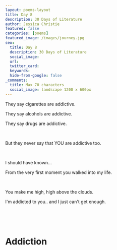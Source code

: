 ```yaml
---
layout: poems-layout
title: Day 8
description: 30 Days of Literature
author: Jessica Christie
featured: false
categories: [poems]
featured_image: /images/journey.jpg
seo:
  title: Day 8
  description: 30 Days of Literature
  social_image:
  url:
  twitter_card:
  keywords:
  hide-from-google: false
_comments:
  title: Max 70 characters
  social_image: landscape 1200 x 600px
---
```

They say cigarettes are addictive.

They say alcohols are addictive.

They say drugs are addictive.

&nbsp;

But they never say that YOU are addictive too.

&nbsp;

I should have known...

From the very first moment you walked into my life.

&nbsp;

You make me high, high above the clouds.

I'm addicted to you.. and I just can't get enough.

&nbsp;

&nbsp;

# Addiction

&nbsp;

&nbsp;
